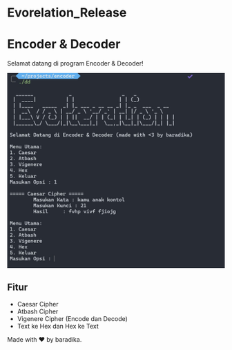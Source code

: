 # Evorelation_Release
# Encoder & Decoder

Selamat datang di program Encoder & Decoder!

![Encoder and Decoder Preview](weeeeee.jpg)

## Fitur
- Caesar Cipher
- Atbash Cipher
- Vigenere Cipher (Encode dan Decode)
- Text ke Hex dan Hex ke Text

Made with ❤️ by baradika.
